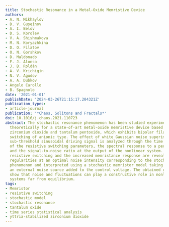 ```yaml
---
title: Stochastic Resonance in a Metal-Oxide Memristive Device
authors:
- A. N. Mikhaylov
- D. V. Guseinov
- A. I. Belov
- D. S. Korolev
- V. A. Shishmakova
- M. N. Koryazhkina
- D. O. Filatov
- O. N. Gorshkov
- D. Maldonado
- F. J. Alonso
- J. B. Roldán
- A. V. Krichigin
- N. V. Agudov
- A. A. Dubkov
- Angelo Carollo
- B. Spagnolo
date: '2021-01-01'
publishDate: '2024-03-26T21:15:17.204321Z'
publication_types:
- article-journal
publication: '*Chaos, Solitons and Fractals*'
doi: 10.1016/j.chaos.2021.110723
abstract: The stochastic resonance phenomenon has been studied experimentally and
  theoretically for a state-of-art metal-oxide memristive device based on yttria-stabilized
  zirconium dioxide and tantalum pentoxide, which exhibits bipolar filamentary resistive
  switching of anionic type. The effect of white Gaussian noise superimposed on the
  sub-threshold sinusoidal driving signal is analyzed through the time series statistics
  of the resistive switching parameters, the spectral response to a periodic perturbation
  and the signal-to-noise ratio at the output of the nonlinear system. The stabilized
  resistive switching and the increased memristance response are revealed in the observed
  regularities at an optimal noise intensity corresponding to the stochastic resonance
  phenomenon and interpreted using a stochastic memristor model taking into account
  an external noise source added to the control voltage. The obtained results clearly
  show that noise and fluctuations can play a constructive role in nonlinear memristive
  systems far from equilibrium.
tags:
- Memristor
- resistive switching
- stochastic model
- stochastic resonance
- tantalum oxide
- time series statistical analysis
- yttria-stabilized zirconium dioxide
---
```

